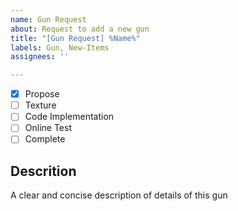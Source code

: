 ```yaml
---
name: Gun Request
about: Request to add a new gun
title: "[Gun Request] %Name%"
labels: Gun, New-Items
assignees: ''

---
```


- [x] Propose
- [ ] Texture
- [ ] Code Implementation
- [ ] Online Test
- [ ] Complete

## Descrition
A clear and concise description of details of this gun
